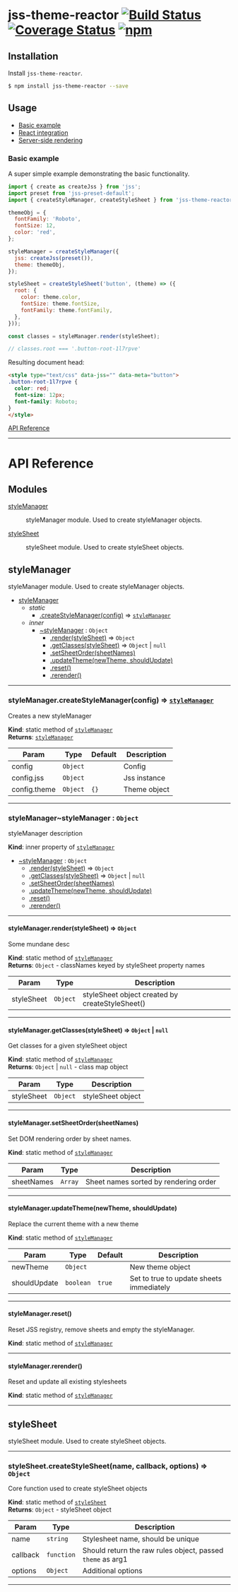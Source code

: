 # jss-theme-reactor [![Build Status](https://img.shields.io/circleci/project/nathanmarks/jss-theme-reactor/master.svg?style=flat-square)](https://circleci.com/gh/nathanmarks/jss-theme-reactor) [![Coverage Status](https://img.shields.io/coveralls/nathanmarks/jss-theme-reactor/master.svg?style=flat-square)](https://coveralls.io/github/nathanmarks/jss-theme-reactor) [![npm](https://img.shields.io/npm/v/jss-theme-reactor.svg?style=flat-square)](https://www.npmjs.com/package/jss-theme-reactor)

## Installation

Install `jss-theme-reactor`.

```bash
$ npm install jss-theme-reactor --save
```

## Usage

- [Basic example](#basic-example)
- [React integration](#react-integration)
- [Server-side rendering](#server-side-rendering)

### Basic example

A super simple example demonstrating the basic functionality.

```javascript
import { create as createJss } from 'jss';
import preset from 'jss-preset-default';
import { createStyleManager, createStyleSheet } from 'jss-theme-reactor';

themeObj = {
  fontFamily: 'Roboto',
  fontSize: 12,
  color: 'red',
};

styleManager = createStyleManager({
  jss: createJss(preset()),
  theme: themeObj,
});

styleSheet = createStyleSheet('button', (theme) => ({
  root: {
    color: theme.color,
    fontSize: theme.fontSize,
    fontFamily: theme.fontFamily,
  },
}));

const classes = styleManager.render(styleSheet);

// classes.root === '.button-root-1l7rpve'
```

Resulting document head:

```html
<style type="text/css" data-jss="" data-meta="button">
.button-root-1l7rpve {
  color: red;
  font-size: 12px;
  font-family: Roboto;
}
</style>
```

[API Reference](#api-reference)

---

# API Reference

## Modules

<dl>
<dt><a href="#module_styleManager">styleManager</a></dt>
<dd><p>styleManager module. Used to create styleManager objects.</p>
</dd>
<dt><a href="#module_styleSheet">styleSheet</a></dt>
<dd><p>styleSheet module. Used to create styleSheet objects.</p>
</dd>
</dl>

<a name="module_styleManager"></a>

## styleManager
styleManager module. Used to create styleManager objects.



* [styleManager](#module_styleManager)
    * _static_
        * [.createStyleManager(config)](#module_styleManager.createStyleManager) ⇒ <code>[styleManager](#module_styleManager..styleManager)</code>
    * _inner_
        * [~styleManager](#module_styleManager..styleManager) : <code>Object</code>
            * [.render(styleSheet)](#module_styleManager..styleManager.render) ⇒ <code>Object</code>
            * [.getClasses(styleSheet)](#module_styleManager..styleManager.getClasses) ⇒ <code>Object</code> &#124; <code>null</code>
            * [.setSheetOrder(sheetNames)](#module_styleManager..styleManager.setSheetOrder)
            * [.updateTheme(newTheme, shouldUpdate)](#module_styleManager..styleManager.updateTheme)
            * [.reset()](#module_styleManager..styleManager.reset)
            * [.rerender()](#module_styleManager..styleManager.rerender)


-----

<a name="module_styleManager.createStyleManager"></a>

### styleManager.createStyleManager(config) ⇒ <code>[styleManager](#module_styleManager..styleManager)</code>
Creates a new styleManager

**Kind**: static method of <code>[styleManager](#module_styleManager)</code>  
**Returns**: <code>[styleManager](#module_styleManager..styleManager)</code>  

| Param | Type | Default | Description |
| --- | --- | --- | --- |
| config | <code>Object</code> |  | Config |
| config.jss | <code>Object</code> |  | Jss instance |
| config.theme | <code>Object</code> | <code>{}</code> | Theme object |


-----

<a name="module_styleManager..styleManager"></a>

### styleManager~styleManager : <code>Object</code>
styleManager description

**Kind**: inner property of <code>[styleManager](#module_styleManager)</code>  


* [~styleManager](#module_styleManager..styleManager) : <code>Object</code>
    * [.render(styleSheet)](#module_styleManager..styleManager.render) ⇒ <code>Object</code>
    * [.getClasses(styleSheet)](#module_styleManager..styleManager.getClasses) ⇒ <code>Object</code> &#124; <code>null</code>
    * [.setSheetOrder(sheetNames)](#module_styleManager..styleManager.setSheetOrder)
    * [.updateTheme(newTheme, shouldUpdate)](#module_styleManager..styleManager.updateTheme)
    * [.reset()](#module_styleManager..styleManager.reset)
    * [.rerender()](#module_styleManager..styleManager.rerender)


-----

<a name="module_styleManager..styleManager.render"></a>

#### styleManager.render(styleSheet) ⇒ <code>Object</code>
Some mundane desc

**Kind**: static method of <code>[styleManager](#module_styleManager..styleManager)</code>  
**Returns**: <code>Object</code> - classNames keyed by styleSheet property names  

| Param | Type | Description |
| --- | --- | --- |
| styleSheet | <code>Object</code> | styleSheet object created by createStyleSheet() |


-----

<a name="module_styleManager..styleManager.getClasses"></a>

#### styleManager.getClasses(styleSheet) ⇒ <code>Object</code> &#124; <code>null</code>
Get classes for a given styleSheet object

**Kind**: static method of <code>[styleManager](#module_styleManager..styleManager)</code>  
**Returns**: <code>Object</code> &#124; <code>null</code> - class map object  

| Param | Type | Description |
| --- | --- | --- |
| styleSheet | <code>Object</code> | styleSheet object |


-----

<a name="module_styleManager..styleManager.setSheetOrder"></a>

#### styleManager.setSheetOrder(sheetNames)
Set DOM rendering order by sheet names.

**Kind**: static method of <code>[styleManager](#module_styleManager..styleManager)</code>  


| Param | Type | Description |
| --- | --- | --- |
| sheetNames | <code>Array</code> | Sheet names sorted by rendering order |


-----

<a name="module_styleManager..styleManager.updateTheme"></a>

#### styleManager.updateTheme(newTheme, shouldUpdate)
Replace the current theme with a new theme

**Kind**: static method of <code>[styleManager](#module_styleManager..styleManager)</code>  


| Param | Type | Default | Description |
| --- | --- | --- | --- |
| newTheme | <code>Object</code> |  | New theme object |
| shouldUpdate | <code>boolean</code> | <code>true</code> | Set to true to update sheets immediately |


-----

<a name="module_styleManager..styleManager.reset"></a>

#### styleManager.reset()
Reset JSS registry, remove sheets and empty the styleManager.

**Kind**: static method of <code>[styleManager](#module_styleManager..styleManager)</code>  


-----

<a name="module_styleManager..styleManager.rerender"></a>

#### styleManager.rerender()
Reset and update all existing stylesheets

**Kind**: static method of <code>[styleManager](#module_styleManager..styleManager)</code>  


-----

<a name="module_styleSheet"></a>

## styleSheet
styleSheet module. Used to create styleSheet objects.



-----

<a name="module_styleSheet.createStyleSheet"></a>

### styleSheet.createStyleSheet(name, callback, options) ⇒ <code>Object</code>
Core function used to create styleSheet objects

**Kind**: static method of <code>[styleSheet](#module_styleSheet)</code>  
**Returns**: <code>Object</code> - styleSheet object  

| Param | Type | Description |
| --- | --- | --- |
| name | <code>string</code> | Stylesheet name, should be unique |
| callback | <code>function</code> | Should return the raw rules object, passed                                    `theme` as arg1 |
| options | <code>Object</code> | Additional options |


-----

